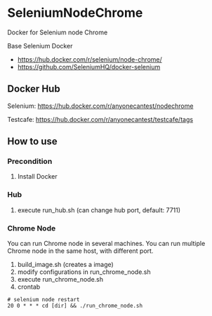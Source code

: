 # SeleniumNodeChrome
Docker for Selenium node Chrome

Base Selenium Docker
* https://hub.docker.com/r/selenium/node-chrome/
* https://github.com/SeleniumHQ/docker-selenium

## Docker Hub
Selenium: https://hub.docker.com/r/anyonecantest/nodechrome

Testcafe: https://hub.docker.com/r/anyonecantest/testcafe/tags

## How to use
### Precondition
1. Install Docker

### Hub
1. execute run_hub.sh (can change hub port, default: 7711)

### Chrome Node 

You can run Chrome node in several machines.
You can run multiple Chrome node in the same host, with different port.

1. build_image.sh (creates a image)
2. modify configurations in run_chrome_node.sh 
3. execute run_chrome_node.sh
4. crontab
```
# selenium node restart
20 0 * * * cd [dir] && ./run_chrome_node.sh
``` 

